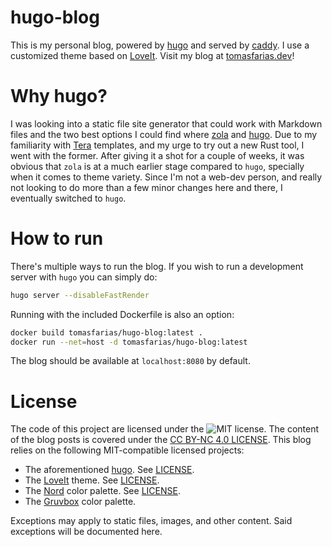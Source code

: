 # hugo-blog

This is my personal blog, powered by [hugo](https://www.gohugo.io/) and served by [caddy](https://caddyserver.com/). I use a customized theme based on [LoveIt](https://github.com/dillonzq/LoveIt). Visit my blog at [tomasfarias.dev](https://tomasfarias.dev)!

# Why hugo?

I was looking into a static file site generator that could work with Markdown files and the two best options I could find where [zola](https://github.com/getzola/zola) and [hugo](https://github.com/gohugoio/hugo). Due to my familiarity with [Tera](https://github.com/Keats/tera) templates, and my urge to try out a new Rust tool, I went with the former. After giving it a shot for a couple of weeks, it was obvious that `zola` is at a much earlier stage compared to `hugo`, specially when it comes to theme variety. Since I'm not a web-dev person, and really not looking to do more than a few minor changes here and there, I eventually switched to `hugo`.

# How to run

There's multiple ways to run the blog. If you wish to run a development server with `hugo` you can simply do:

``` sh
hugo server --disableFastRender
```

Running with the included Dockerfile is also an option:

``` sh
docker build tomasfarias/hugo-blog:latest .
docker run --net=host -d tomasfarias/hugo-blog:latest
```

The blog should be available at `localhost:8080` by default.

# License

The code of this project are licensed under the ![MIT license](LICENSE). The content of the blog posts is covered under the [CC BY-NC 4.0 LICENSE](https://creativecommons.org/licenses/by-nc/4.0/).
This blog relies on the following MIT-compatible licensed projects:
* The aforementioned [hugo](https://github.com/gohugoio/hugo). See [LICENSE](https://raw.githubusercontent.com/gohugoio/hugo/master/LICENSE).
* The [LoveIt](https://github.com/dillonzq/LoveIt) theme. See [LICENSE](https://raw.githubusercontent.com/dillonzq/LoveIt/master/LICENSE).
* The [Nord](https://github.com/arcticicestudio/nord) color palette. See [LICENSE](https://raw.githubusercontent.com/arcticicestudio/nord/develop/LICENSE).
* The [Gruvbox](https://github.com/morhetz/gruvbox) color palette.

Exceptions may apply to static files, images, and other content. Said exceptions will be documented here.
